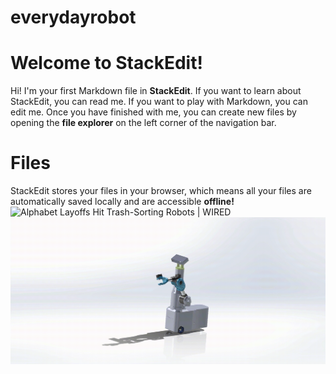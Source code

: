 # everydayrobot
# Welcome to StackEdit!

Hi! I'm your first Markdown file in **StackEdit**. If you want to learn about StackEdit, you can read me. If you want to play with Markdown, you can edit me. Once you have finished with me, you can create new files by opening the **file explorer** on the left corner of the navigation bar.


# Files

StackEdit stores your files in your browser, which means all your files are automatically saved locally and are accessible **offline!**
![Alphabet Layoffs Hit Trash-Sorting Robots | WIRED](https://media.wired.com/photos/63f6b6b30f284628da078eaa/master/w_2560%2Cc_limit/Everday-Robot-wipes-table-Business.jpg)
![ ](https://github.com/rominat0r/everydayrobot/blob/main/BaseAssembly.gif)
